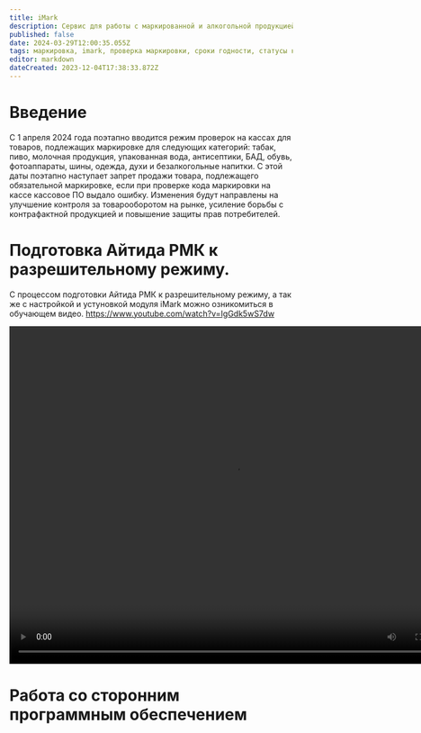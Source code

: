 ```yaml
---
title: iMark
description: Сервис для работы с маркированной и алкогольной продукцией
published: false
date: 2024-03-29T12:00:35.055Z
tags: маркировка, imark, проверка маркировки, сроки годности, статусы км
editor: markdown
dateCreated: 2023-12-04T17:38:33.872Z
---
```


# Введение
С 1 апреля 2024 года поэтапно вводится режим проверок на кассах для товаров, подлежащих маркировке для следующих категорий: табак, пиво, молочная продукция, упакованная вода, антисептики, БАД, обувь, фотоаппараты, шины, одежда, духи и безалкогольные напитки.
С этой даты поэтапно наступает запрет продажи товара, подлежащего обязательной маркировке, если при проверке кода маркировки на кассе кассовое ПО выдало ошибку. Изменения будут направлены на улучшение контроля за товарооборотом на рынке, усиление борьбы с контрафактной продукцией и повышение защиты прав потребителей.

# Подготовка Айтида РМК к разрешительному режиму.
С процессом подготовки Айтида РМК к разрешительному режиму, а так же с настройкой и устуновкой модуля iMark можно озникомиться в обучающем видео.
https://www.youtube.com/watch?v=IgGdk5wS7dw

<video width="800" height="600" controls>
  <source src="https://www.youtube.com/watch?v=IgGdk5wS7dw" type="video/mp4">
</video>

# Работа со сторонним программным обеспечением


